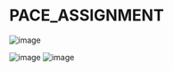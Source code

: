 ﻿# PACE_ASSIGNMENT 

![image](https://user-images.githubusercontent.com/79307341/216847343-e8f06e9e-e489-45b4-a77a-1a424387949e.png)

![image](https://user-images.githubusercontent.com/79307341/216847267-7235b4a7-f317-436c-afdd-4fc2df810af1.png)
![image](https://user-images.githubusercontent.com/79307341/216847319-b130c225-e4dd-4efc-ae50-89c5b38bf469.png)


